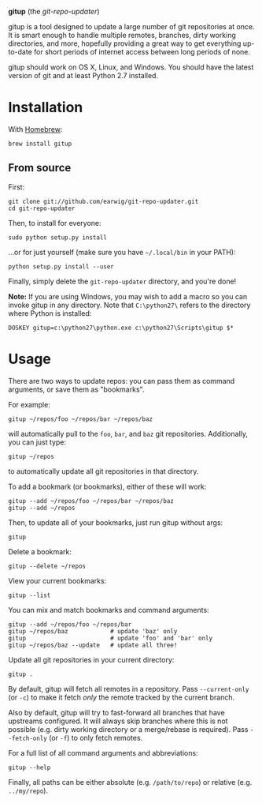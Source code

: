 __gitup__ (the _git-repo-updater_)

gitup is a tool designed to update a large number of git repositories at once.
It is smart enough to handle multiple remotes, branches, dirty working
directories, and more, hopefully providing a great way to get everything
up-to-date for short periods of internet access between long periods of none.

gitup should work on OS X, Linux, and Windows. You should have the latest
version of git and at least Python 2.7 installed.

# Installation

With [Homebrew](http://brew.sh/):

    brew install gitup

## From source

First:

    git clone git://github.com/earwig/git-repo-updater.git
    cd git-repo-updater

Then, to install for everyone:

    sudo python setup.py install

...or for just yourself (make sure you have `~/.local/bin` in your PATH):

    python setup.py install --user

Finally, simply delete the `git-repo-updater` directory, and you're done!

__Note:__ If you are using Windows, you may wish to add a macro so you can
invoke gitup in any directory. Note that `C:\python27\` refers to the
directory where Python is installed:

    DOSKEY gitup=c:\python27\python.exe c:\python27\Scripts\gitup $*

# Usage

There are two ways to update repos: you can pass them as command arguments,
or save them as "bookmarks".

For example:

    gitup ~/repos/foo ~/repos/bar ~/repos/baz

will automatically pull to the `foo`, `bar`, and `baz` git repositories.
Additionally, you can just type:

    gitup ~/repos

to automatically update all git repositories in that directory.

To add a bookmark (or bookmarks), either of these will work:

    gitup --add ~/repos/foo ~/repos/bar ~/repos/baz
    gitup --add ~/repos

Then, to update all of your bookmarks, just run gitup without args:

    gitup

Delete a bookmark:

    gitup --delete ~/repos

View your current bookmarks:

    gitup --list

You can mix and match bookmarks and command arguments:

    gitup --add ~/repos/foo ~/repos/bar
    gitup ~/repos/baz            # update 'baz' only
    gitup                        # update 'foo' and 'bar' only
    gitup ~/repos/baz --update   # update all three!

Update all git repositories in your current directory:

    gitup .

By default, gitup will fetch all remotes in a repository. Pass `--current-only`
(or `-c`) to make it fetch _only_ the remote tracked by the current branch.

Also by default, gitup will try to fast-forward all branches that have
upstreams configured. It will always skip branches where this is not possible
(e.g. dirty working directory or a merge/rebase is required). Pass
`--fetch-only` (or `-f`) to only fetch remotes.

For a full list of all command arguments and abbreviations:

    gitup --help

Finally, all paths can be either absolute (e.g. `/path/to/repo`) or relative
(e.g. `../my/repo`).
